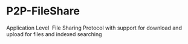 # P2P-FileShare
Application   Level   ​ File​ Sharing​ Protocol   with   support   for   download   and    upload for files and indexed searching

